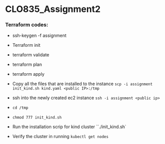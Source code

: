 # CLO835_Assignment2

### Terraform codes:

- ssh-keygen -f assignment
- Terraform init 
- terraform validate
- terraform plan
- terraform apply

- Copy all the files that are installed to the instance `scp -i assignment init_kind.sh kind.yaml <public IP>:/tmp`
- ssh into the newly created ec2 instance `ssh -i assignment <public ip>`
- `cd /tmp`
- `chmod 777 init_kind.sh`
- Run the installation scrip for kind cluster ``./init_kind.sh`
- Verify the cluster in running ` kubectl get nodes `
